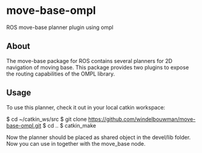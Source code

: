 move-base-ompl
==============

ROS move-base planner plugin using ompl

About
-----

The move-base package for ROS contains several planners for 2D navigation
of moving base. This package provides two plugins to expose the routing
capabilities of the OMPL library.

Usage
-----

To use this planner, check it out in your local catkin workspace:

$ cd ~/catkin_ws/src
$ git clone https://github.com/windelbouwman/move-base-ompl.git
$ cd ..
$ catkin_make

Now the planner should be placed as shared object in the devel/lib folder. Now you can use in 
together with the move_base node.



